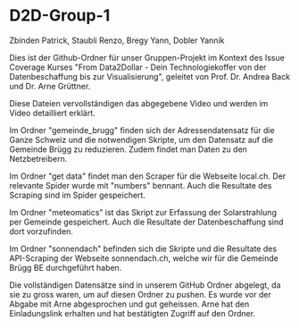 # D2D-Group-1
Zbinden Patrick, Staubli Renzo, Bregy Yann, Dobler Yannik

Dies ist der Github-Ordner für unser Gruppen-Projekt im Kontext des Issue Coverage Kurses "From Data2Dollar - Dein Technologiekoffer von der Datenbeschaffung bis zur Visualisierung", geleitet von Prof. Dr. Andrea Back und Dr. Arne Grüttner.

Diese Dateien vervollständigen das abgegebene Video und werden im Video detailliert erklärt. 

Im Ordner "gemeinde_brugg" finden sich der Adressendatensatz für die Ganze Schweiz und die notwendigen Skripte, um den Datensatz auf die Gemeinde Brügg zu reduzieren. Zudem findet man Daten zu den Netzbetreibern.

Im Ordner "get data" findet man den Scraper für die Webseite local.ch. Der relevante Spider wurde mit "numbers" bennant. Auch die Resultate des Scraping sind im Spider gespeichert.

Im Ordner "meteomatics" ist das Skript zur Erfassung der Solarstrahlung per Gemeinde gespeichert. Auch die Resultate der Datenbeschaffung sind dort vorzufinden.

Im Ordner "sonnendach" befinden sich die Skripte und die Resultate des API-Scraping der Webseite sonnendach.ch, welche wir für die Gemeinde Brügg BE durchgeführt haben. 

Die vollständigen Datensätze sind in unserem GitHub Ordner abgelegt, da sie zu gross waren, um auf diesen Ordner zu pushen. Es wurde vor der Abgabe mit Arne abgesprochen und gut geheissen. Arne hat den Einladungslink erhalten und hat bestätigten Zugriff auf den Ordner. 
